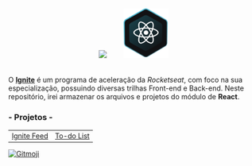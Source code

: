<!-- # Ignite - React -->

<br>

<p align="center">
    <img height="100" src="https://raw.githubusercontent.com/luizfranzon/rocketseat-discover/c81949b3b9c3812e40b17d813e40d9feae34f459/media/imagens/ignite.svg">
    <span>ㅤㅤ</span>
    <img height="100" src="./assets/React.svg">

<br>
<br>

O <a href="https://www.rocketseat.com.br/ignite">**Ignite**</a> é um programa de aceleração da _Rocketseat_, com foco na sua especialização, possuindo diversas trilhas Front-end e Back-end.
Neste repositório, irei armazenar os arquivos e projetos do módulo de **React**.


### - Projetos -
<table>
<tbody>
    <tr>
        <td><a href="https://ignite-feed-livid.vercel.app/">Ignite Feed</a></td>
        <td><a href="https://todo-list-app-reactjs.vercel.app//">To-do List</a></td>
    </tr>
</tbody>
</table>

<a href="https://gitmoji.dev">
  <img src="https://img.shields.io/badge/gitmoji-%20🚀%20👽️-00b37e.svg?style=flat" alt="Gitmoji">
</a>
